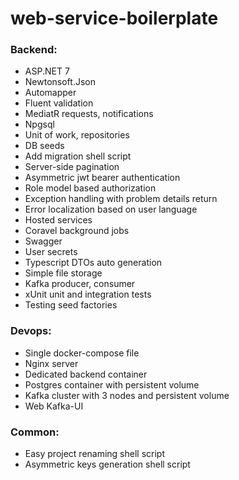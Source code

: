 # web-service-boilerplate

### Backend:
* ASP.NET 7
* Newtonsoft.Json
* Automapper
* Fluent validation
* MediatR requests, notifications
* Npgsql
* Unit of work, repositories
* DB seeds
* Add migration shell script
* Server-side pagination
* Asymmetric jwt bearer authentication
* Role model based authorization
* Exception handling with problem details return
* Error localization based on user language
* Hosted services
* Coravel background jobs
* Swagger
* User secrets
* Typescript DTOs auto generation
* Simple file storage
* Kafka producer, consumer
* xUnit unit and integration tests
* Testing seed factories

### Devops:
* Single docker-compose file
* Nginx server
* Dedicated backend container
* Postgres container with persistent volume
* Kafka cluster with 3 nodes and persistent volume
* Web Kafka-UI

### Common:
* Easy project renaming shell script
* Asymmetric keys generation shell script